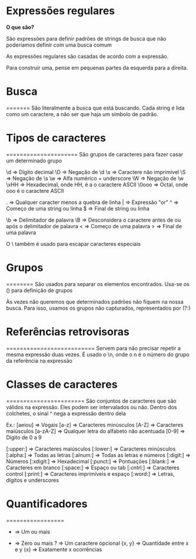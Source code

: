 Expressões regulares
====================

**O que são?**

São expressões para definir padrões de strings de busca que não poderíamos definir com uma busca comum

As expressões regulares são casadas de acordo com a expressão.

Para construir uma, pense em pequenas partes da esquerda para a direita.

# Busca
=======
São literalmente a busca que está buscando. Cada string é lida como um caractere, a não ser que haja um símbolo de padrão.

# Tipos de caracteres
=====================
São grupos de caracteres para fazer casar um determinado grupo

\d => Dígito decimal
\D => Negação de \d
\s => Caractere não imprimível
\S => Negação de \s
\w => Alfa numérico + underscore
\W => Negação de \w
\xHH => Hexadecimal, onde HH, é a o caractere ASCII
\0ooo => Octal, onde ooo é o caractere ASCII

. => Qualquer caracter menos a quebra de linha
| => Expressão "or"
^ => Começo de uma string ou linha
$ => Final de string ou linha

\b => Delimitador de palavra
\B => Desconsidera o caractere antes de ou após o delimitador de palavra
\< => Começo de uma palavra
\> => Final de uma palavra

O \ também é usado para escapar caracteres especiais

# Grupos
========
São usados para separar os elementos encontrados. Usa-se os () para definição de grupos

Às vezes não queremos que determinados padrões não fiquem na nossa busca. Para isso, usamos os grupos não capturados, representados por (?:)

# Referências retrovisoras
==========================
Servem para não precisar repetir a mesma expressão duas vezes. É usado o \n, onde o n é o número do grupo da referência na expressão

# Classes de caracteres
=======================
São conjuntos de caracteres que são válidos na expressão. Eles podem ser intervalados ou não. Dentro dos colchetes, o sinal ^ nega a expressão dentro dela

Ex.:
[aeiou] => Vogais
[a-z] => Caracteres minúsculos
[A-Z] => Caracteres maiúsculos
[a-zA-Z] => Qualquer letra do alfabeto não acentuada
[0-9] => Dígito de 0 a 9

[:upper:] => Caracteres maiúsculos
[:lower:] => Caracteres minúsculos
[:alpha:] => Todas as letras
[:alnum:] => Todas as letras e números
[:digit:] => Números
[:xdigit:] => Hexadecimal
[:punct:] => Pontuações
[:blank:] => Caracteres em branco
[:space:] => Espaço ou tab
[:cntrl:] => Caracteres control
[:print:] => Caracteres imprimíveis e espaço
[:word:] => Letras, dígitos e underscores

# Quantificadores
=================
+ => Um ou mais
* => Zero ou mais
? => Um caractere opcional
{x, y} => Quantidade entre x e y
{x} => Exatamente x ocorrências

